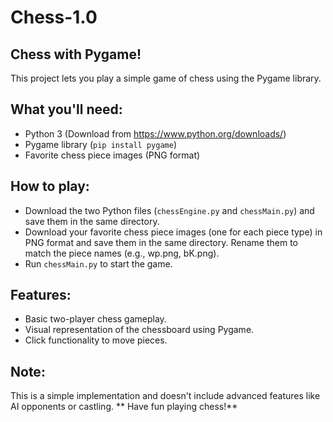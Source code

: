 # Chess-1.0
## Chess with Pygame!
This project lets you play a simple game of chess using the Pygame library.

## What you'll need:

- Python 3 (Download from https://www.python.org/downloads/)
- Pygame library (`pip install pygame`)
- Favorite chess piece images (PNG format)
## How to play:

- Download the two Python files (`chessEngine.py` and `chessMain.py`) and save them in the same directory.
- Download your favorite chess piece images (one for each piece type) in PNG format and save them in the same directory. Rename them to match the piece names (e.g., wp.png, bK.png).
- Run `chessMain.py` to start the game.

## Features:

- Basic two-player chess gameplay.
- Visual representation of the chessboard using Pygame.
- Click functionality to move pieces. 
## Note:

This is a simple implementation and doesn't include advanced features like AI opponents or castling.
** Have fun playing chess!**
